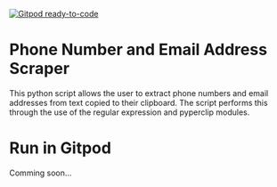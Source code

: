 [![Gitpod ready-to-code](https://img.shields.io/badge/Gitpod-ready--to--code-blue?logo=gitpod)](https://gitpod.io/#https://github.com/tdstyrone/Phone-Email-Scraper)

# Phone Number and Email Address Scraper
This python script allows the user to extract phone numbers and email addresses from text copied to their clipboard. The script performs this through the use of the regular expression and pyperclip modules.

# Run in Gitpod
Comming soon...
